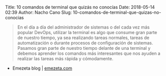 Title: 10 comandos de terminal que quizás no conocías
Date: 2018-05-14 02:39
Author: Nacho Cano
Slug: 10-comandos-de-terminal-que-quizas-no-conocias

> En el día a día del administrador de sistemas o del cada vez más popular
> DevOps, utilizar la terminal es algo que consume gran parte de nuestro
> tiempo, ya sea realizando tareas normales, tareas de automatización o
> durante procesos de configuración de sistemas. Pasamos gran parte de nuestro
> tiempo delante de una terminal y debemos aprender los comandos más
> interesantes que nos ayuden a realizar las tareas más rápida y cómodamente.

- Emezeta blog | [emezeta.com][]

  [emezeta.com]: https://www.emezeta.com/articulos/10-comandos-de-terminal-que-quizas-no-conocias
    "10 comandos de terminal que quizás no conocías"
